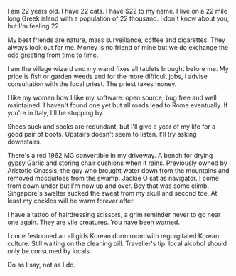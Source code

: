 I am 22 years old. I have 22 cats. I have $22 to my name. I live on a 22 mile long Greek island with a population of 22 thousand. I don't know about you, but I'm feeling 22.

My best friends are nature, mass surveillance, coffee and cigarettes. They
always look out for me. Money is no friend of mine but we do exchange the odd greeting from time to time.

I am the village wizard and my wand fixes all tablets brought before me.
My price is fish or garden weeds and for the more difficult jobs, I advise consultation with the local priest. The priest takes money.

I like my women how I like my software: open source, bug free and well maintained. I haven't found one yet but all roads lead to Rome eventually. If you're in Italy, I'll be stopping by.

Shoes suck and socks are redundant, but I'll give a year of my life for a good pair of boots. Upstairs doesn't seem to listen. I'll try asking downstairs.

There's a red 1962 MG convertible in my driveway. A bench for drying gypsy Garlic and storing chair cushions when it rains. Previously owned by Aristotle Onassis, the guy who brought water down from the mountains and removed mosquitoes from the swamp. Jackie O sat as navigator.
I come from down under but I'm now up and over. Boy that was some climb.
Singapore's swelter sucked the sweat from my skull and second toe. At least my cockles will be warm forever after.

I have a tattoo of hairdressing scissors, a grim reminder never to go near one again. They are vile creatures. You have been warned.

I once festooned an all girls Korean dorm room with regurgitated Korean culture. Still waiting on the cleaning bill. Traveller's tip: local alcohol should only be consumed by locals.

Do as I say, not as I do.
